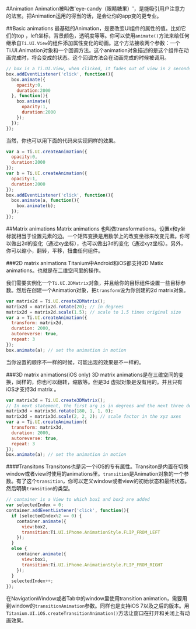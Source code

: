 #Animation
Animation被叫做'eye-candy（眼睛糖果）'，是能吸引用户注意力的法宝。把Animation运用的得当的话，是会让你的app变的更专业。

##Basic animations
最基础的Animation，是要改变UI组件的属性的值。比如它们的top ，left坐标，背景颜色，透明度等等。你可以使用`animate()`方法来给任何继承自`Ti.UI.View`的组件添加属性变化的动画。这个方法接收两个参数：一个Ti.UI.Animation对象和一个回调方法。这个animation对象描述的是这个组件在动画完成时，将会变成的状态。这个回调方法会在动画完成的时候被调用。

```javascript
// box is a Ti.UI.View, when clicked, it fades out of view in 2 seconds, then fades back into view
box.addEventListener('click', function(){
  box.animate({
    opacity:0,
    duration:2000
  }, function(){
    box.animate({
      opacity:1,
      duration:2000
    });
  });
});
```

当然，你也可以用下面的代码来实现同样的效果。
```javascript
var a = Ti.UI.createAnimation({
  opacity:0,
  duration:2000
});
var b = Ti.UI.createAnimation({
  opacity:1,
  duration:2000
});
box.addEventListener('click', function(){
  box.animate(a, function(){
    box.animate(b);
  });
});
```

##Matrix animations
Matrix animations 也叫做transformations。设置x和y坐标就相当于设置元素的边。一个矩阵变换是用数学上的改变坐标来改变元素。你可以做出2d的变化（通过xy坐标），也可以做出3d的变化（通过xyz坐标）。另外，你可以缩小，翻转，平移，扭曲任何组件。

###2D matrix animations
Titanium中Android和iOS都支持2D Matix animations。也就是在二维空间里的操作。

我们需要实例化一个`Ti.UI.2DMatrix`对象，并且给你的目标组件设置一些目标参数。然后在创建一个Animation对象，把`transform`设为你创建的2d matrix对象。
```javascript
var matrix2d = Ti.UI.create2DMatrix();
matrix2d = matrix2d.rotate(20); // in degrees
matrix2d = matrix2d.scale(1.5); // scale to 1.5 times original size
var a = Ti.UI.createAnimation({
  transform: matrix2d,
  duration: 2000,
  autoreverse: true,
  repeat: 3
});
box.animate(a); // set the animation in motion

```
当你设置的顺序不一样的时候，可能出现的效果是不一样的。

###3D matrix animations(iOS only)
3D matrix animations是在三维空间的变换，同样的，你也可以翻转，缩放等。但是3d 虚拟对象是没有用的。并且只有iOS才支持3d matrix 。
```javascript
var matrix3d = Ti.UI.create3DMatrix();
// In next statement, the first arg is in degrees and the next three define an xyz vector describing the transformation
matrix3d = matrix3d.rotate(180, 1, 1, 0);
matrix3d = matrix3d.scale(2, 2, 2); // scale factor in the xyz axes
var a = Ti.UI.createAnimation({
  transform: matrix3d,
  duration: 2000,
  autoreverse: true,
  repeat: 3
});
box.animate(a); // set the animation in motion
```

####Transitons
Transitons也是另一个iOS的专有属性。Transiton是内置在切换window或者view时使用的animations里。`transition`是Animation对象的一个参数。有了这个`transition`，你可以定义window或者view的初始状态和最终状态。然后明确`transition`的类型。
```javascript
// container is a View to which box1 and box2 are added
var selectedIndex = 0;
container.addEventListener('click', function(){
  if (selectedIndex%2 == 0) {
    container.animate({
      view:box2,
      transition:Ti.UI.iPhone.AnimationStyle.FLIP_FROM_LEFT
    });
  }
  else {
    container.animate({
      view:box1,
      transition:Ti.UI.iPhone.AnimationStyle.FLIP_FROM_RIGHT
    });
  }
  selectedIndex++;
});

```
在NavigationWindow或者Tab中的window里使用transition animation，需要用到window的`transitionAnimation`参数。同样也是支持iOS 7以及之后的版本。用` Titanium.UI.iOS.createTransitionAnimation()`方法让窗口在打开和关闭上有动画效果。

